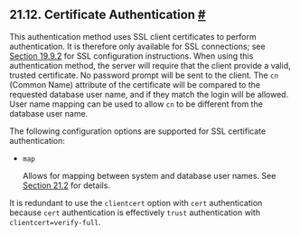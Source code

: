 ## 21.12. Certificate Authentication [#](#AUTH-CERT)

This authentication method uses SSL client certificates to perform authentication. It is therefore only available for SSL connections; see [Section 19.9.2](ssl-tcp#SSL-OPENSSL-CONFIG "19.9.2. OpenSSL Configuration") for SSL configuration instructions. When using this authentication method, the server will require that the client provide a valid, trusted certificate. No password prompt will be sent to the client. The `cn` (Common Name) attribute of the certificate will be compared to the requested database user name, and if they match the login will be allowed. User name mapping can be used to allow `cn` to be different from the database user name.

The following configuration options are supported for SSL certificate authentication:

* `map`

    Allows for mapping between system and database user names. See [Section 21.2](auth-username-maps "21.2. User Name Maps") for details.

It is redundant to use the `clientcert` option with `cert` authentication because `cert` authentication is effectively `trust` authentication with `clientcert=verify-full`.